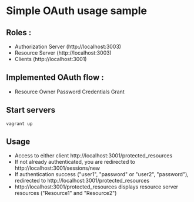 # Simple OAuth usage sample

## Roles : 
- Authorization Server (http://localhost:3003)
- Resource Server (http://localhost:3003)
- Clients (http://localhost:3001)

## Implemented OAuth flow :
- Resource Owner Password Credentials Grant

## Start servers
```
vagrant up
````

## Usage 
- Access to either client http://localhost:3001/protected_resources
- If not already authenticated, you are redirected to http://localhost:3001/sessions/new 
- If authentication success ("user1", "password" or "user2", "password"), redirected to http://localhost:3001/protected_resources
- http://localhost:3001/protected_resources displays resource server resources ("Resource1" and "Resource2")

